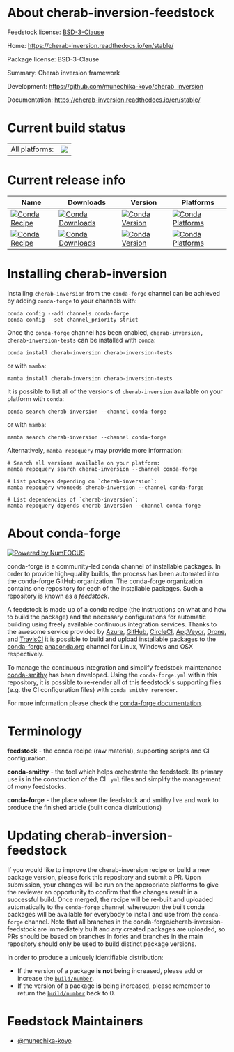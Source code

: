 About cherab-inversion-feedstock
================================

Feedstock license: [BSD-3-Clause](https://github.com/conda-forge/cherab-inversion-feedstock/blob/main/LICENSE.txt)

Home: https://cherab-inversion.readthedocs.io/en/stable/

Package license: BSD-3-Clause

Summary: Cherab inversion framework

Development: https://github.com/munechika-koyo/cherab_inversion

Documentation: https://cherab-inversion.readthedocs.io/en/stable/

Current build status
====================


<table><tr><td>All platforms:</td>
    <td>
      <a href="https://dev.azure.com/conda-forge/feedstock-builds/_build/latest?definitionId=20933&branchName=main">
        <img src="https://dev.azure.com/conda-forge/feedstock-builds/_apis/build/status/cherab-inversion-feedstock?branchName=main">
      </a>
    </td>
  </tr>
</table>

Current release info
====================

| Name | Downloads | Version | Platforms |
| --- | --- | --- | --- |
| [![Conda Recipe](https://img.shields.io/badge/recipe-cherab--inversion-green.svg)](https://anaconda.org/conda-forge/cherab-inversion) | [![Conda Downloads](https://img.shields.io/conda/dn/conda-forge/cherab-inversion.svg)](https://anaconda.org/conda-forge/cherab-inversion) | [![Conda Version](https://img.shields.io/conda/vn/conda-forge/cherab-inversion.svg)](https://anaconda.org/conda-forge/cherab-inversion) | [![Conda Platforms](https://img.shields.io/conda/pn/conda-forge/cherab-inversion.svg)](https://anaconda.org/conda-forge/cherab-inversion) |
| [![Conda Recipe](https://img.shields.io/badge/recipe-cherab--inversion--tests-green.svg)](https://anaconda.org/conda-forge/cherab-inversion-tests) | [![Conda Downloads](https://img.shields.io/conda/dn/conda-forge/cherab-inversion-tests.svg)](https://anaconda.org/conda-forge/cherab-inversion-tests) | [![Conda Version](https://img.shields.io/conda/vn/conda-forge/cherab-inversion-tests.svg)](https://anaconda.org/conda-forge/cherab-inversion-tests) | [![Conda Platforms](https://img.shields.io/conda/pn/conda-forge/cherab-inversion-tests.svg)](https://anaconda.org/conda-forge/cherab-inversion-tests) |

Installing cherab-inversion
===========================

Installing `cherab-inversion` from the `conda-forge` channel can be achieved by adding `conda-forge` to your channels with:

```
conda config --add channels conda-forge
conda config --set channel_priority strict
```

Once the `conda-forge` channel has been enabled, `cherab-inversion, cherab-inversion-tests` can be installed with `conda`:

```
conda install cherab-inversion cherab-inversion-tests
```

or with `mamba`:

```
mamba install cherab-inversion cherab-inversion-tests
```

It is possible to list all of the versions of `cherab-inversion` available on your platform with `conda`:

```
conda search cherab-inversion --channel conda-forge
```

or with `mamba`:

```
mamba search cherab-inversion --channel conda-forge
```

Alternatively, `mamba repoquery` may provide more information:

```
# Search all versions available on your platform:
mamba repoquery search cherab-inversion --channel conda-forge

# List packages depending on `cherab-inversion`:
mamba repoquery whoneeds cherab-inversion --channel conda-forge

# List dependencies of `cherab-inversion`:
mamba repoquery depends cherab-inversion --channel conda-forge
```


About conda-forge
=================

[![Powered by
NumFOCUS](https://img.shields.io/badge/powered%20by-NumFOCUS-orange.svg?style=flat&colorA=E1523D&colorB=007D8A)](https://numfocus.org)

conda-forge is a community-led conda channel of installable packages.
In order to provide high-quality builds, the process has been automated into the
conda-forge GitHub organization. The conda-forge organization contains one repository
for each of the installable packages. Such a repository is known as a *feedstock*.

A feedstock is made up of a conda recipe (the instructions on what and how to build
the package) and the necessary configurations for automatic building using freely
available continuous integration services. Thanks to the awesome service provided by
[Azure](https://azure.microsoft.com/en-us/services/devops/), [GitHub](https://github.com/),
[CircleCI](https://circleci.com/), [AppVeyor](https://www.appveyor.com/),
[Drone](https://cloud.drone.io/welcome), and [TravisCI](https://travis-ci.com/)
it is possible to build and upload installable packages to the
[conda-forge](https://anaconda.org/conda-forge) [anaconda.org](https://anaconda.org/)
channel for Linux, Windows and OSX respectively.

To manage the continuous integration and simplify feedstock maintenance
[conda-smithy](https://github.com/conda-forge/conda-smithy) has been developed.
Using the ``conda-forge.yml`` within this repository, it is possible to re-render all of
this feedstock's supporting files (e.g. the CI configuration files) with ``conda smithy rerender``.

For more information please check the [conda-forge documentation](https://conda-forge.org/docs/).

Terminology
===========

**feedstock** - the conda recipe (raw material), supporting scripts and CI configuration.

**conda-smithy** - the tool which helps orchestrate the feedstock.
                   Its primary use is in the construction of the CI ``.yml`` files
                   and simplify the management of *many* feedstocks.

**conda-forge** - the place where the feedstock and smithy live and work to
                  produce the finished article (built conda distributions)


Updating cherab-inversion-feedstock
===================================

If you would like to improve the cherab-inversion recipe or build a new
package version, please fork this repository and submit a PR. Upon submission,
your changes will be run on the appropriate platforms to give the reviewer an
opportunity to confirm that the changes result in a successful build. Once
merged, the recipe will be re-built and uploaded automatically to the
`conda-forge` channel, whereupon the built conda packages will be available for
everybody to install and use from the `conda-forge` channel.
Note that all branches in the conda-forge/cherab-inversion-feedstock are
immediately built and any created packages are uploaded, so PRs should be based
on branches in forks and branches in the main repository should only be used to
build distinct package versions.

In order to produce a uniquely identifiable distribution:
 * If the version of a package **is not** being increased, please add or increase
   the [``build/number``](https://docs.conda.io/projects/conda-build/en/latest/resources/define-metadata.html#build-number-and-string).
 * If the version of a package **is** being increased, please remember to return
   the [``build/number``](https://docs.conda.io/projects/conda-build/en/latest/resources/define-metadata.html#build-number-and-string)
   back to 0.

Feedstock Maintainers
=====================

* [@munechika-koyo](https://github.com/munechika-koyo/)

